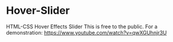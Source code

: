 # Hover-Slider
HTML-CSS Hover Effects Slider 
This is free to the public.
For a demonstration: https://www.youtube.com/watch?v=qwXGUhnjr3U
